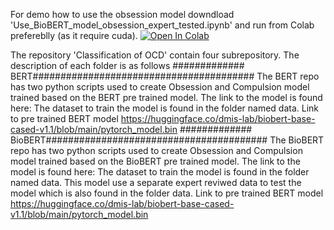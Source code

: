 
For demo how to use the obsession model downdload 'Use_BioBERT_model_obsession_expert_tested.ipynb' and run from Colab prefereblly (as it require cuda). 
[![Open In Colab](https://colab.research.google.com/assets/colab-badge.svg)](https://colab.research.google.com/github/USERNAME/REPOSITORY/blob/BRANCH/FILE)


The repository 'Classification of OCD' contain four subrepository. The description of each folder is as follows
############# BERT########################################
The BERT repo has two python scripts used to create Obsession and Compulsion model trained based on the BERT pre trained model.
The link to the model is found here: 
The dataset to train the model is found in the folder named data.
Link to pre trained BERT model https://huggingface.co/dmis-lab/biobert-base-cased-v1.1/blob/main/pytorch_model.bin
############# BioBERT########################################
The BioBERT repo has two python scripts used to create Obsession and Compulsion model trained based on the BioBERT pre trained model.
The link to the model is found here: 
The dataset to train the model is found in the folder named data. This model use a separate expert reviwed data to test the model which is also found in the folder data.
Link to pre trained BERT model https://huggingface.co/dmis-lab/biobert-base-cased-v1.1/blob/main/pytorch_model.bin



